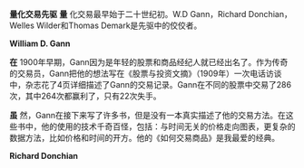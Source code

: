 **量化交易先驱**
**量** 化交易最早始于二十世纪初。W.D Gann，Richard Donchian，Welles Wilder和Thomas Demark是先驱中的佼佼者。

**William D. Gann**

**在** 1900年早期，Gann因为是年轻的股票和商品经纪人就已经出名了。作为传奇的交易员，Gann把他的想法写在《股票与投资文摘》（1909年）一次电话访谈中，杂志花了4页详细描述了Gann的交易记录。Gann在不同的股票中交易了286次，其中264次都赢利了，只有22次失手。

**虽** 然，Gann在接下来写了许多书，但是没有一本真实描述了他的交易方法。在这些书中，他的使用的技术千奇百怪，包括：与时间无关的价格走向图表，更复杂的数据方法，比如价格和时间的开方。他的《如何交易商品》是我最爱的经典。

**Richard Donchian**
